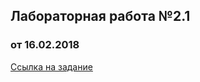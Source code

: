 ## Лабораторная работа №2.1
### от 16.02.2018

[Ссылка на задание](https://github.com/GossJS/js_starters1/tree/16022015)
